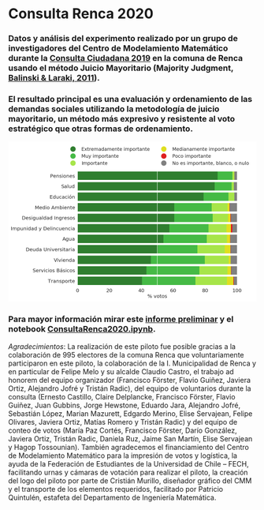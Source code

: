 # Consulta Renca 2020

### Datos y análisis del experimento realizado por un grupo de investigadores del Centro de Modelamiento Matemático durante la [Consulta Ciudadana 2019](https://es.wikipedia.org/wiki/Consulta_ciudadana_de_Chile_de_2019) en la comuna de Renca usando el método Juicio Mayoritario (Majority Judgment, [Balinski & Laraki, 2011](https://mitpress.mit.edu/books/majority-judgment)).

### El resultado principal es una evaluación y ordenamiento de las demandas sociales utilizando la metodología de juicio mayoritario, un método más expresivo y resistente al voto estratégico que otras formas de ordenamiento.

![figura](https://raw.githubusercontent.com/fforster/ConsultaRenca2020/main/demandas_desc_all_50.png?token=ABG24DDVVVZEDV6QV7OB37K7QSOVS)

### Para mayor información mirar este [informe preliminar](http://www.cmm.uchile.cl/?p=37308) y el notebook [ConsultaRenca2020.ipynb](https://github.com/fforster/ConsultaRenca2020/blob/main/ConsultaRenca2020.ipynb).

*Agradecimientos*:
La realización de este piloto fue posible gracias a la colaboración de 995 electores de la comuna Renca que voluntariamente participaron en este piloto, la colaboración de la I. Municipalidad de Renca y en particular de Felipe Melo y su alcalde Claudio Castro, el trabajo ad honorem del equipo organizador (Francisco Förster, Flavio Guiñez, Javiera Ortiz, Alejandro Jofré y Tristán Radic), del equipo de voluntarios durante la consulta (Ernesto Castillo, Claire Delplancke, Francisco Förster, Flavio Guiñez, Juan Gubbins, Jorge Hewstone, Eduardo Jara, Alejandro Jofré, Sebastián López, Marian Mazurett, Edgardo Merino, Elise Servajean, Felipe Olivares, Javiera Ortiz, Matías Romero y Tristán Radic) y del equipo de conteo de votos (María Paz Cortés, Francisco Förster, Darío González, Javiera Ortiz, Tristán Radic, Daniela Ruz, Jaime San Martín, Elise Servajean y Hagop Tossounian). También agradecemos el financiamiento del Centro de Modelamiento Matemático para la impresión de votos y logística, la ayuda de la Federación de Estudiantes de la Universidad de Chile – FECH, facilitando urnas y cámaras de votación para realizar el piloto, la creación del logo del piloto por parte de Cristián Murillo, diseñador gráfico del CMM y el transporte de los elementos requeridos, facilitado por Patricio Quintulén, estafeta del Departamento de Ingeniería Matemática.


